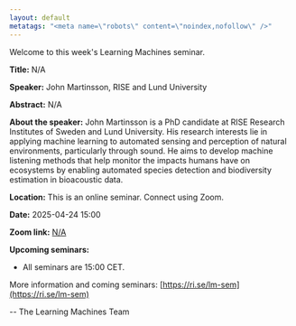 ```yaml
---
layout: default
metatags: "<meta name=\"robots\" content=\"noindex,nofollow\" />"
---
```

 
Welcome to this week's Learning Machines seminar.

**Title:** N/A

**Speaker:** John Martinsson, RISE and Lund University

**Abstract:** N/A

**About the speaker:** John Martinsson is a PhD candidate at RISE Research Institutes of Sweden and Lund University. His research interests lie in applying machine learning to automated sensing and perception of natural environments, particularly through sound. He aims to develop machine listening methods that help monitor the impacts humans have on ecosystems by enabling automated species detection and biodiversity estimation in bioacoustic data.

**Location:** This is an online seminar. Connect using Zoom.

**Date:** 2025-04-24 15:00

**Zoom link:** [N/A](N/A)

**Upcoming seminars:**

* All seminars are 15:00 CET.

More information and coming seminars: [https://ri.se/lm-sem](https://ri.se/lm-sem)

-- The Learning Machines Team

